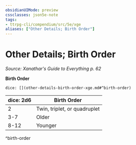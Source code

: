 ```yaml
---
obsidianUIMode: preview
cssclasses: json5e-note
tags:
- ttrpg-cli/compendium/src/5e/xge
aliases: ["Other Details; Birth Order"]
---
```

# Other Details; Birth Order
*Source: Xanathar's Guide to Everything p. 62* 

**Birth Order**

`dice: [](other-details-birth-order-xge.md#^birth-order)`

| dice: 2d6 | Birth Order |
|-----------|-------------|
| 2 | Twin, triplet, or quadruplet |
| 3-7 | Older |
| 8-12 | Younger |
^birth-order